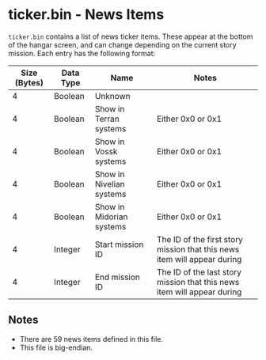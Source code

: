 # ticker.bin - News Items

`ticker.bin` contains a list of news ticker items.
These appear at the bottom of the hangar screen, and can change depending on the current story mission.
Each entry has the following format:

| Size (Bytes) | Data Type | Name | Notes |
| --- | --- | --- | --- |
| 4 | Boolean | Unknown | |
| 4 | Boolean | Show in Terran systems | Either 0x0 or 0x1 |
| 4 | Boolean | Show in Vossk systems | Either 0x0 or 0x1 |
| 4 | Boolean | Show in Nivelian systems | Either 0x0 or 0x1 |
| 4 | Boolean | Show in Midorian systems | Either 0x0 or 0x1 |
| 4 | Integer | Start mission ID | The ID of the first story mission that this news item will appear during |
| 4 | Integer | End mission ID | The ID of the last story mission that this news item will appear during |

## Notes

* There are 59 news items defined in this file.
* This file is big-endian.
